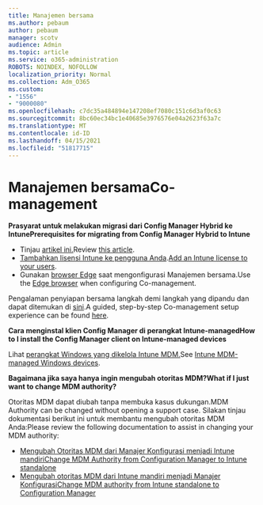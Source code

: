 ```yaml
---
title: Manajemen bersama
ms.author: pebaum
author: pebaum
manager: scotv
audience: Admin
ms.topic: article
ms.service: o365-administration
ROBOTS: NOINDEX, NOFOLLOW
localization_priority: Normal
ms.collection: Adm_O365
ms.custom:
- "1556"
- "9000080"
ms.openlocfilehash: c7dc35a484894e147208ef7080c151c6d3af0c63
ms.sourcegitcommit: 8bc60ec34bc1e40685e3976576e04a2623f63a7c
ms.translationtype: MT
ms.contentlocale: id-ID
ms.lasthandoff: 04/15/2021
ms.locfileid: "51817715"
---
```

# <a name="co-management"></a><span data-ttu-id="6c7d2-102">Manajemen bersama</span><span class="sxs-lookup"><span data-stu-id="6c7d2-102">Co-management</span></span>

<span data-ttu-id="6c7d2-103">**Prasyarat untuk melakukan migrasi dari Config Manager Hybrid ke Intune**</span><span class="sxs-lookup"><span data-stu-id="6c7d2-103">**Prerequisites for migrating from Config Manager Hybrid to Intune**</span></span>

- <span data-ttu-id="6c7d2-104">Tinjau [artikel ini.](https://docs.microsoft.com/mem/configmgr/mdm/understand/what-happened-to-hybrid)</span><span class="sxs-lookup"><span data-stu-id="6c7d2-104">Review [this article](https://docs.microsoft.com/mem/configmgr/mdm/understand/what-happened-to-hybrid).</span></span>
- <span data-ttu-id="6c7d2-105">[Tambahkan lisensi Intune ke pengguna Anda](https://docs.microsoft.com/mem/intune/fundamentals/licenses-assign).</span><span class="sxs-lookup"><span data-stu-id="6c7d2-105">[Add an Intune license to your users](https://docs.microsoft.com/mem/intune/fundamentals/licenses-assign).</span></span>
- <span data-ttu-id="6c7d2-106">Gunakan [browser Edge](https://www.microsoft.com/edge) saat mengonfigurasi Manajemen bersama.</span><span class="sxs-lookup"><span data-stu-id="6c7d2-106">Use the [Edge browser](https://www.microsoft.com/edge) when configuring Co-management.</span></span>

<span data-ttu-id="6c7d2-107">Pengalaman penyiapan bersama langkah demi langkah yang dipandu dan dapat ditemukan di [sini](https://admin.microsoft.com/AdminPortal/Home?#/modernonboarding/comanagesetupguide).</span><span class="sxs-lookup"><span data-stu-id="6c7d2-107">A guided, step-by-step Co-management setup experience can be found [here](https://admin.microsoft.com/AdminPortal/Home?#/modernonboarding/comanagesetupguide).</span></span>

<span data-ttu-id="6c7d2-108">**Cara menginstal klien Config Manager di perangkat Intune-managed**</span><span class="sxs-lookup"><span data-stu-id="6c7d2-108">**How to I install the Config Manager client on Intune-managed devices**</span></span>

<span data-ttu-id="6c7d2-109">Lihat [perangkat Windows yang dikelola Intune MDM.](https://docs.microsoft.com/mem/configmgr/core/clients/deploy/deploy-clients-to-windows-computers#bkmk_mdm)</span><span class="sxs-lookup"><span data-stu-id="6c7d2-109">See [Intune MDM-managed Windows devices](https://docs.microsoft.com/mem/configmgr/core/clients/deploy/deploy-clients-to-windows-computers#bkmk_mdm).</span></span>

<span data-ttu-id="6c7d2-110">**Bagaimana jika saya hanya ingin mengubah otoritas MDM?**</span><span class="sxs-lookup"><span data-stu-id="6c7d2-110">**What if I just want to change MDM authority?**</span></span>

<span data-ttu-id="6c7d2-111">Otoritas MDM dapat diubah tanpa membuka kasus dukungan.</span><span class="sxs-lookup"><span data-stu-id="6c7d2-111">MDM Authority can be changed without opening a support case.</span></span> <span data-ttu-id="6c7d2-112">Silakan tinjau dokumentasi berikut ini untuk membantu mengubah otoritas MDM Anda:</span><span class="sxs-lookup"><span data-stu-id="6c7d2-112">Please review the following documentation to assist in changing your MDM authority:</span></span>

- [<span data-ttu-id="6c7d2-113">Mengubah Otoritas MDM dari Manajer Konfigurasi menjadi Intune mandiri</span><span class="sxs-lookup"><span data-stu-id="6c7d2-113">Change MDM Authority from Configuration Manager to Intune standalone</span></span>](https://docs.microsoft.com/mem/configmgr/mdm/understand/what-happened-to-hybrid)
- [<span data-ttu-id="6c7d2-114">Mengubah otoritas MDM dari Intune mandiri menjadi Manajer Konfigurasi</span><span class="sxs-lookup"><span data-stu-id="6c7d2-114">Change MDM authority from Intune standalone to Configuration Manager</span></span>](https://docs.microsoft.com/mem/configmgr/mdm/understand/what-happened-to-hybrid)
